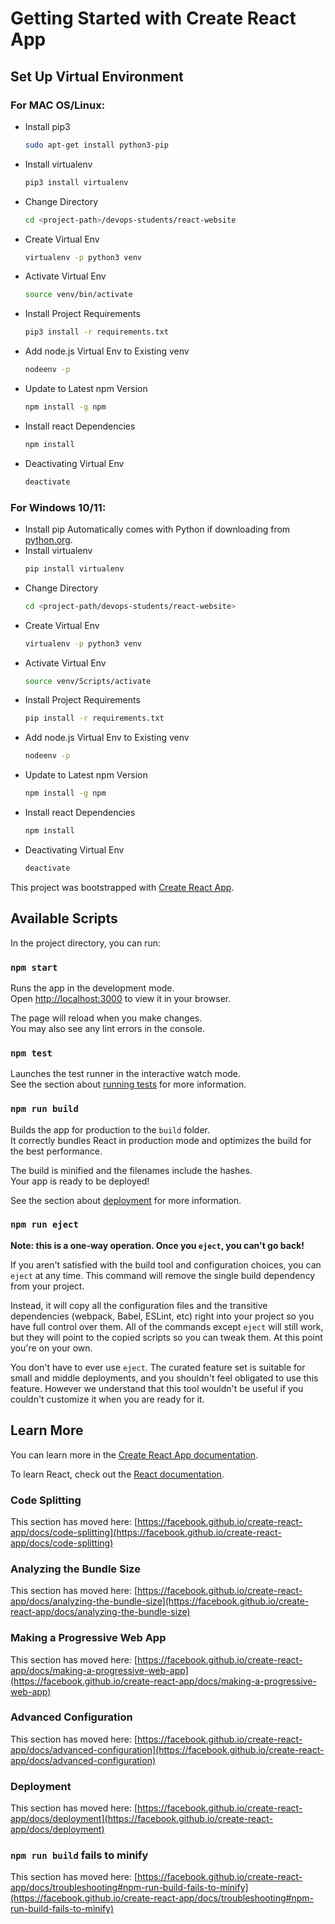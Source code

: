 # Getting Started with Create React App

## Set Up Virtual Environment

### For MAC OS/Linux:
- Install pip3
    ```sh
    sudo apt-get install python3-pip
    ```
- Install virtualenv
    ```sh
    pip3 install virtualenv
    ```
- Change Directory
    ```sh
    cd <project-path>/devops-students/react-website
    ```
- Create Virtual Env
    ```sh
    virtualenv -p python3 venv
    ```
- Activate Virtual Env
    ```sh
    source venv/bin/activate
    ```
- Install Project Requirements
    ```sh
    pip3 install -r requirements.txt
    ```
- Add node.js Virtual Env to Existing venv
    ```sh
    nodeenv -p
    ```
- Update to Latest npm Version
    ```sh
    npm install -g npm
    ```
- Install react Dependencies
    ```sh
    npm install
    ```
- Deactivating Virtual Env
    ```sh
    deactivate
    ```

### For Windows 10/11:
- Install pip
    Automatically comes with Python if downloading from [python.org](https://www.python.org/).
- Install virtualenv
    ```sh
    pip install virtualenv
    ```
- Change Directory
    ```sh
    cd <project-path/devops-students/react-website>
    ```
- Create Virtual Env
    ```sh
    virtualenv -p python3 venv
    ```
- Activate Virtual Env
    ```sh
    source venv/Scripts/activate
    ```
- Install Project Requirements
    ```sh
    pip install -r requirements.txt
    ```
- Add node.js Virtual Env to Existing venv
    ```sh
    nodeenv -p
    ```
- Update to Latest npm Version
    ```sh
    npm install -g npm
    ```
- Install react Dependencies
    ```sh
    npm install
    ```
- Deactivating Virtual Env
    ```sh
    deactivate
    ```

This project was bootstrapped with [Create React App](https://github.com/facebook/create-react-app).

## Available Scripts

In the project directory, you can run:

### `npm start`

Runs the app in the development mode.\
Open [http://localhost:3000](http://localhost:3000) to view it in your browser.

The page will reload when you make changes.\
You may also see any lint errors in the console.

### `npm test`

Launches the test runner in the interactive watch mode.\
See the section about [running tests](https://facebook.github.io/create-react-app/docs/running-tests) for more information.

### `npm run build`

Builds the app for production to the `build` folder.\
It correctly bundles React in production mode and optimizes the build for the best performance.

The build is minified and the filenames include the hashes.\
Your app is ready to be deployed!

See the section about [deployment](https://facebook.github.io/create-react-app/docs/deployment) for more information.

### `npm run eject`

**Note: this is a one-way operation. Once you `eject`, you can't go back!**

If you aren't satisfied with the build tool and configuration choices, you can `eject` at any time. This command will remove the single build dependency from your project.

Instead, it will copy all the configuration files and the transitive dependencies (webpack, Babel, ESLint, etc) right into your project so you have full control over them. All of the commands except `eject` will still work, but they will point to the copied scripts so you can tweak them. At this point you're on your own.

You don't have to ever use `eject`. The curated feature set is suitable for small and middle deployments, and you shouldn't feel obligated to use this feature. However we understand that this tool wouldn't be useful if you couldn't customize it when you are ready for it.

## Learn More

You can learn more in the [Create React App documentation](https://facebook.github.io/create-react-app/docs/getting-started).

To learn React, check out the [React documentation](https://reactjs.org/).

### Code Splitting

This section has moved here: [https://facebook.github.io/create-react-app/docs/code-splitting](https://facebook.github.io/create-react-app/docs/code-splitting)

### Analyzing the Bundle Size

This section has moved here: [https://facebook.github.io/create-react-app/docs/analyzing-the-bundle-size](https://facebook.github.io/create-react-app/docs/analyzing-the-bundle-size)

### Making a Progressive Web App

This section has moved here: [https://facebook.github.io/create-react-app/docs/making-a-progressive-web-app](https://facebook.github.io/create-react-app/docs/making-a-progressive-web-app)

### Advanced Configuration

This section has moved here: [https://facebook.github.io/create-react-app/docs/advanced-configuration](https://facebook.github.io/create-react-app/docs/advanced-configuration)

### Deployment

This section has moved here: [https://facebook.github.io/create-react-app/docs/deployment](https://facebook.github.io/create-react-app/docs/deployment)

### `npm run build` fails to minify

This section has moved here: [https://facebook.github.io/create-react-app/docs/troubleshooting#npm-run-build-fails-to-minify](https://facebook.github.io/create-react-app/docs/troubleshooting#npm-run-build-fails-to-minify)
